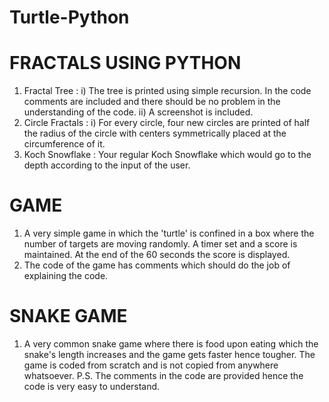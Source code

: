# Turtle-Python


# FRACTALS USING PYTHON
1. Fractal Tree :
   i) The tree is printed using simple recursion. In the code comments are included and there should be no problem in the understanding of the code. 
   ii) A screenshot is included.
2. Circle Fractals : 
   i) For every circle, four new circles are printed of half the radius of the circle with centers symmetrically placed at the circumference of it.
3. Koch Snowflake : Your regular Koch Snowflake which would go to the depth according to the input of the user.



# GAME 
1. A very simple game in which the 'turtle' is confined in a box where the number of targets are moving randomly. A timer set and a score is maintained. At the end of the 60 seconds the score is displayed.
2. The code of the game has comments which should do the job of explaining the code.

# SNAKE GAME
1. A very common snake game where there is food upon eating which the snake's length increases and the game gets faster hence tougher.
The game is coded from scratch and is not copied from anywhere whatsoever.
P.S. The comments in the code are provided hence the code is very easy to understand.
